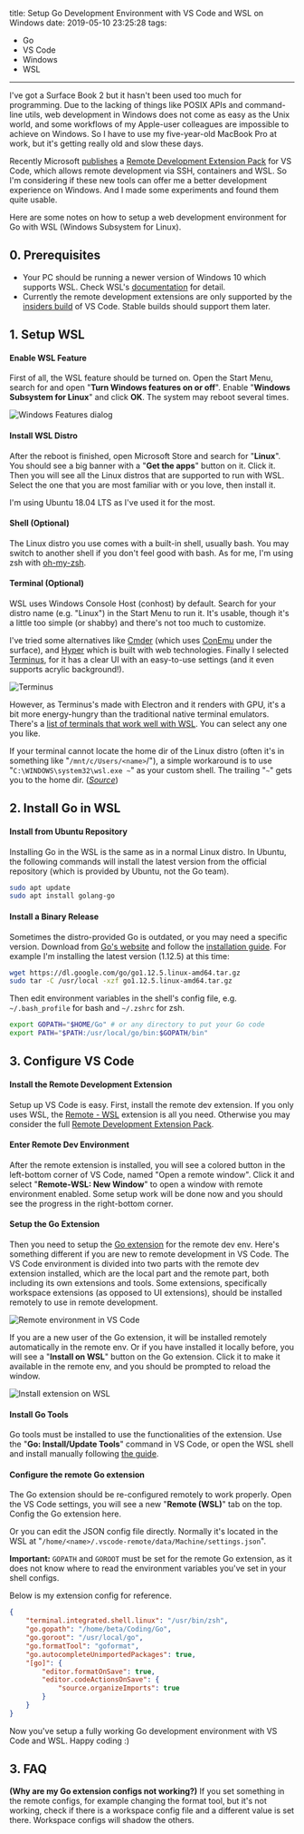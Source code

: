title: Setup Go Development Environment with VS Code and WSL on Windows
date: 2019-05-10 23:25:28
tags:
- Go
- VS Code
- Windows
- WSL
---
I've got a Surface Book 2 but it hasn't been used too much for programming. Due to the lacking of things like POSIX APIs and command-line utils, web development in Windows does not come as easy as the Unix world, and some workflows of my Apple-user colleagues are impossible to achieve on Windows. So I have to use my five-year-old MacBook Pro at work, but it's getting really old and slow these days.

Recently Microsoft [publishes](https://code.visualstudio.com/blogs/2019/05/02/remote-development) a [Remote Development Extension Pack](https://marketplace.visualstudio.com/items?itemName=ms-vscode-remote.vscode-remote-extensionpack) for VS Code, which allows remote development via SSH, containers and WSL. So I'm considering if these new tools can offer me a better development experience on Windows. And I made some experiments and found them quite usable.

Here are some notes on how to setup a web development environment for Go with WSL (Windows Subsystem for Linux).

## 0. Prerequisites

- Your PC should be running a newer version of Windows 10 which supports WSL. Check WSL's [documentation](https://docs.microsoft.com/en-us/windows/wsl/about) for detail.
- Currently the remote development extensions are only supported by the [insiders build](https://code.visualstudio.com/insiders/) of VS Code. Stable builds should support them later.

## 1. Setup WSL

#### Enable WSL Feature

First of all, the WSL feature should be turned on. Open the Start Menu, search for and open "**Turn Windows features on or off**". Enable "**Windows Subsystem for Linux**" and click **OK**. The system may reboot several times.

![Windows Features dialog](https://i.imgur.com/yBcuoXG.png)

#### Install WSL Distro

After the reboot is finished, open Microsoft Store and search for "**Linux**". You should see a big banner with a "**Get the apps**" button on it. Click it. Then you will see all the Linux distros that are supported to run with WSL. Select the one that you are most familiar with or you love, then install it.

I'm using Ubuntu 18.04 LTS as I've used it for the most.

#### Shell (Optional)

The Linux distro you use comes with a built-in shell, usually bash. You may switch to another shell if you don't feel good with bash. As for me, I'm using zsh with [oh-my-zsh](https://github.com/robbyrussell/oh-my-zsh).

#### Terminal (Optional)

WSL uses Windows Console Host (conhost) by default. Search for your distro name (e.g. "Linux") in the Start Menu to run it. It's usable, though it's a little too simple (or shabby) and there's not too much to customize.

I've tried some alternatives like [Cmder](https://cmder.net/) (which uses [ConEmu](https://conemu.github.io/) under the surface), and [Hyper](https://hyper.is/) which is built with web technologies. Finally I selected [Terminus](https://eugeny.github.io/terminus/), for it has a clear UI with an easy-to-use settings (and it even supports acrylic background!).

![Terminus](https://imgur.com/JLm8to1.png)

However, as Terminus's made with Electron and it renders with GPU, it's a bit more energy-hungry than the traditional native terminal emulators. There's a [list of terminals that work well with WSL](https://github.com/sirredbeard/Awesome-WSL#terminals). You can select any one you like.

If your terminal cannot locate the home dir of the Linux distro (often it's in something like "`/mnt/c/Users/<name>`/"), a simple workaround is to use "`C:\WINDOWS\system32\wsl.exe ~`" as your custom shell. The trailing "`~`" gets you to the home dir. ([*Source*](https://github.com/microsoft/WSL/issues/1346))

## 2. Install Go in WSL

#### Install from Ubuntu Repository

Installing Go in the WSL is the same as in a normal Linux distro. In Ubuntu, the following commands will install the latest version from the official repository (which is provided by Ubuntu, not the Go team).

```bash
sudo apt update
sudo apt install golang-go
```

#### Install a Binary Release

Sometimes the distro-provided Go is outdated, or you may need a specific version. Download from [Go's website](https://golang.org/dl/) and follow the [installation guide](https://golang.org/doc/install). For example I'm installing the latest version (1.12.5) at this time:

```bash
wget https://dl.google.com/go/go1.12.5.linux-amd64.tar.gz
sudo tar -C /usr/local -xzf go1.12.5.linux-amd64.tar.gz
```

Then edit environment variables in the shell's config file, e.g. `~/.bash_profile` for bash and `~/.zshrc` for zsh.

```bash
export GOPATH="$HOME/Go" # or any directory to put your Go code
export PATH="$PATH:/usr/local/go/bin:$GOPATH/bin"
```

## 3. Configure VS Code

#### Install the Remote Development Extension

Setup up VS Code is easy. First, install the remote dev extension. If you only uses WSL, the [Remote - WSL](https://marketplace.visualstudio.com/items?itemName=ms-vscode-remote.remote-wsl) extension is all you need. Otherwise you may consider the full [Remote Development Extension Pack](https://marketplace.visualstudio.com/items?itemName=ms-vscode-remote.vscode-remote-extensionpack).

#### Enter Remote Dev Environment

After the remote extension is installed, you will see a colored button in the left-bottom corner of VS Code, named "Open a remote window". Click it and select "**Remote-WSL: New Window**" to open a window with remote environment enabled. Some setup work will be done now and you should see the progress in the right-bottom corner.

#### Setup the Go Extension

Then you need to setup the [Go extension](https://marketplace.visualstudio.com/items?itemName=ms-vscode.Go) for the remote dev env. Here's something different if you are new to remote development in VS Code. The VS Code environment is divided into two parts with the remote dev extension installed, which are the local part and the remote part, both including its own extensions and tools. Some extensions, specifically workspace extensions (as opposed to UI extensions), should be installed remotely to use in remote development.

![Remote environment in VS Code](https://code.visualstudio.com/assets/blogs/2019/05/02/remote-environment.png)

If you are a new user of the Go extension, it will be installed remotely automatically in the remote env. Or if you have installed it locally before, you will see a "**Install on WSL**" button on the Go extension. Click it to make it available in the remote env, and you should be prompted to reload the window.

![Install extension on WSL](https://imgur.com/s6rAAmf.png)

#### Install Go Tools

Go tools must be installed to use the functionalities of the extension. Use the "**Go: Install/Update Tools**" command in VS Code, or open the WSL shell and install manually following [the guide](https://github.com/Microsoft/vscode-go/wiki/Go-tools-that-the-Go-extension-depends-on).

#### Configure the remote Go extension

The Go extension should be re-configured remotely to work properly. Open the VS Code settings, you will see a new "**Remote (WSL)**" tab on the top. Config the Go extension here.

Or you can edit the JSON config file directly. Normally it's located in the WSL at "`/home/<name>/.vscode-remote/data/Machine/settings.json`".

**Important:** `GOPATH` and `GOROOT` must be set for the remote Go extension, as it does not know where to read the environment variables you've set in your shell configs.

Below is my extension config for reference.

```json
{
    "terminal.integrated.shell.linux": "/usr/bin/zsh",
    "go.gopath": "/home/beta/Coding/Go",
    "go.goroot": "/usr/local/go",
    "go.formatTool": "goformat",
    "go.autocompleteUnimportedPackages": true,
    "[go]": {
        "editor.formatOnSave": true,
        "editor.codeActionsOnSave": {
            "source.organizeImports": true
        }
    }
}
```

Now you've setup a fully working Go development environment with VS Code and WSL. Happy coding :)

## 3. FAQ

**(Why are my Go extension configs not working?)** If you set something in the remote configs, for example changing the format tool, but it's not working, check if there is a workspace config file and a different value is set there. Workspace configs will shadow the others.
